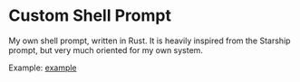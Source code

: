 # Custom Shell Prompt
My own shell prompt, written in Rust. It is heavily inspired from the Starship
prompt, but very much oriented for my own system.

Example:
[example](figs/example.gif)
